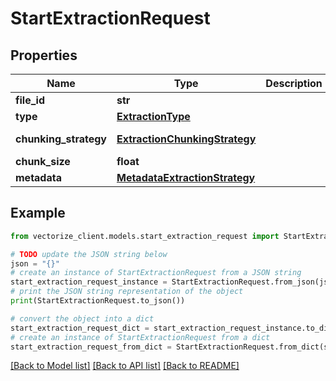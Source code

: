 # StartExtractionRequest


## Properties

Name | Type | Description | Notes
------------ | ------------- | ------------- | -------------
**file_id** | **str** |  | 
**type** | [**ExtractionType**](ExtractionType.md) |  | [optional] [default to ExtractionType.IRIS]
**chunking_strategy** | [**ExtractionChunkingStrategy**](ExtractionChunkingStrategy.md) |  | [optional] [default to ExtractionChunkingStrategy.MARKDOWN]
**chunk_size** | **float** |  | [optional] [default to 256]
**metadata** | [**MetadataExtractionStrategy**](MetadataExtractionStrategy.md) |  | [optional] 

## Example

```python
from vectorize_client.models.start_extraction_request import StartExtractionRequest

# TODO update the JSON string below
json = "{}"
# create an instance of StartExtractionRequest from a JSON string
start_extraction_request_instance = StartExtractionRequest.from_json(json)
# print the JSON string representation of the object
print(StartExtractionRequest.to_json())

# convert the object into a dict
start_extraction_request_dict = start_extraction_request_instance.to_dict()
# create an instance of StartExtractionRequest from a dict
start_extraction_request_from_dict = StartExtractionRequest.from_dict(start_extraction_request_dict)
```
[[Back to Model list]](../README.md#documentation-for-models) [[Back to API list]](../README.md#documentation-for-api-endpoints) [[Back to README]](../README.md)


